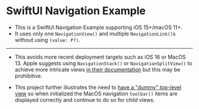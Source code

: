 # SwiftUI Navigation Example
- This is a SwiftUI Navigation Example supporting iOS 15+/macOS 11+. 
- It uses only one `NavigationView()` and multiple `NavigationLink()`s without using `(value: P?)`. 

<hr>

- This avoids more recent deployment targets such as iOS 16 or MacOS 13. Apple suggests using `NavigationStack()` or `NavigationSplitView()` to achieve more intricate views [in their documentation](https://developer.apple.com/documentation/swiftui/navigationview) but this may be prohibitive. 

- This project further illustrates the need to [have a "dummy" top-level view](https://github.com/peteallport/SwiftUI-Navigation-Example/blob/3bb2955d61ff596a078de2e7a8b968ee34a8cf7e/ContentView.swift#L72) so when initialized the MacOS navigation `toolbar()` items are displayed correctly and continue to do so for child views.
